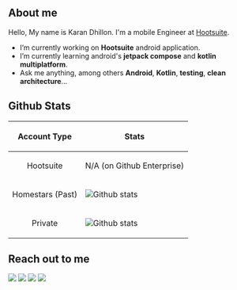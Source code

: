 ## About me
Hello, My name is Karan Dhillon. I'm a mobile Engineer at [Hootsuite](https://www.hootsuite.com/).

- I’m currently working on **Hootsuite** android application.
- I’m currently learning android's **jetpack compose** and **kotlin multiplatform**.
- Ask me anything, among others **Android**, **Kotlin**, **testing**, **clean architecture**...

## Github Stats
|<p align="center">**Account Type**</p>|<p align="center">**Stats**</p>|
|------------|-----|
|<p align="center">Hootsuite<p>|N/A (on Github Enterprise)|
|<p align="center">Homestars (Past)<p>|![Github stats](https://github-readme-stats.vercel.app/api?username=hs-kdhillon&count_private=true&show_icons=true&theme=vue&hide_title=true)|
|<p align="center">Private<p>|![Github stats](https://github-readme-stats.vercel.app/api?username=karandhillon&count_private=true&show_icons=true&theme=vue&hide_title=true)|

## Reach out to me
[![](https://img.shields.io/badge/twitter-@karandhillon95-success)](https://twitter.com/karandhillon95)
[![](https://img.shields.io/badge/linkedin-karandhillon95-success)](https://www.linkedin.com/in/karandhillon95/)
[![](https://img.shields.io/badge/Medium-karandhillon95.medium.com-success)](https://karandhillon95.medium.com/)
[![](https://img.shields.io/badge/Blog-kdhillon.com-success)](https://kdhillon.com/)
